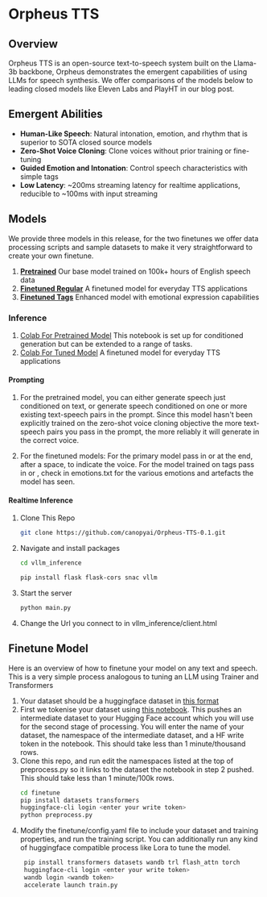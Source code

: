 # Orpheus TTS
## Overview

Orpheus TTS is an open-source text-to-speech system built on the Llama-3b backbone, Orpheus demonstrates the emergent capabilities of using LLMs for speech synthesis. We offer comparisons of the models below to leading closed models like Eleven Labs and PlayHT in our blog post.

## Emergent Abilities

- **Human-Like Speech**: Natural intonation, emotion, and rhythm that is superior to SOTA closed source models
- **Zero-Shot Voice Cloning**: Clone voices without prior training or fine-tuning
- **Guided Emotion and Intonation**: Control speech characteristics with simple tags
- **Low Latency**: ~200ms streaming latency for realtime applications, reducible to ~100ms with input streaming

## Models

We provide three models in this release, for the two finetunes we offer data processing scripts and sample datasets
to make it very straightforward to create your own finetune.

1. [**Pretrained**](https://huggingface.co/canopylabs/orpheus-tts-0.1-pretrained) Our base model trained on 100k+ hours of English speech data
2. [**Finetuned Regular**](https://huggingface.co/canopylabs/orpheus-tts-0.1-primary) A finetuned model for everyday TTS applications
3. [**Finetuned Tags**](https://huggingface.co/canopylabs/orpheus-tts-0.1-emo-instruct) Enhanced model with emotional expression capabilities

### Inference

1. [Colab For Pretrained Model](https://colab.research.google.com/drive/10v9MIEbZOr_3V8ZcPAIh8MN7q2LjcstS?usp=sharing) This notebook is set up for conditioned generation but can be extended to a range of tasks.
2. [Colab For Tuned Model](https://colab.research.google.com/drive/1KhXT56UePPUHhqitJNUxq63k-pQomz3N?usp=sharing) A finetuned model for everyday TTS applications

#### Prompting

1. For the pretrained model, you can either generate speech just conditioned on text, or generate speech conditioned on one or more existing text-speech pairs in the prompt. Since this model hasn't been explicitly trained on the zero-shot voice cloning objective the more text-speech pairs you pass in the prompt, the more reliably it will generate in the correct voice.

2. For the finetuned models: For the primary model pass in <zac> or <zoe> at the end, after a space, to indicate the voice. For the model trained on tags pass in <emotion> or <artefact/>, check in emotions.txt for the various emotions and artefacts the model has seen.



#### Realtime Inference

1. Clone This Repo
   ```bash
   git clone https://github.com/canopyai/Orpheus-TTS-0.1.git
   ```
2. Navigate and install packages
   ```bash
   cd vllm_inference

   pip install flask flask-cors snac vllm
   ```
3. Start the server
   ```bash
   python main.py
   ```

4. Change the Url you connect to in vllm_inference/client.html

## Finetune Model

Here is an overview of how to finetune your model on any text and speech.
This is a very simple process analogous to tuning an LLM using Trainer and Transformers

1. Your dataset should be a huggingface dataset in [this format](https://huggingface.co/datasets/canopylabs/zac-sample-dataset)
2. First we tokenise your dataset using [this notebook](https://colab.research.google.com/drive/1wg_CPCA-MzsWtsujwy-1Ovhv-tn8Q1nD?usp=sharing). This pushes an intermediate dataset to your Hugging Face account which you will use for the second stage of processing. You will enter the name of your dataset, the namespace of the intermediate dataset, and a HF write token in the notebook. This should take less than 1 minute/thousand rows.
3. Clone this repo, and run edit the namespaces listed at the top of preprocess.py so it links to the dataset the notebook in step 2 pushed. This should take less than 1 minute/100k rows.
   ```bash
   cd finetune
   pip install datasets transformers
   huggingface-cli login <enter your write token>
   python preprocess.py
   ```
4. Modify the finetune/config.yaml file to include your dataset and training properties, and run the training script. You can additionally run any kind of huggingface compatible process like Lora to tune the model.
   ```bash
    pip install transformers datasets wandb trl flash_attn torch
    huggingface-cli login <enter your write token>
    wandb login <wandb token>
    accelerate launch train.py
   ```


